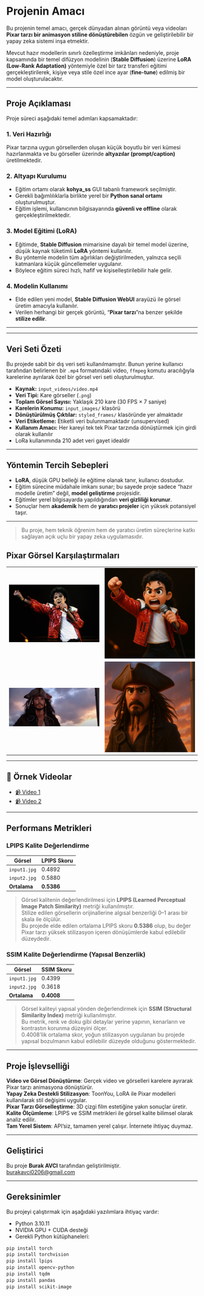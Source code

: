 #  Projenin Amacı

Bu projenin temel amacı, gerçek dünyadan alınan görüntü veya videoları **Pixar tarzı bir animasyon stiline dönüştürebilen** özgün ve geliştirilebilir bir yapay zeka sistemi inşa etmektir. 

Mevcut hazır modellerin sınırlı özelleştirme imkânları nedeniyle, proje kapsamında bir temel difüzyon modelinin (**Stable Diffusion**) üzerine **LoRA (Low-Rank Adaptation)** yöntemiyle özel bir tarz transferi eğitimi gerçekleştirilerek, kişiye veya stile özel ince ayar (**fine-tune**) edilmiş bir model oluşturulacaktır.

---

##  Proje Açıklaması

Proje süreci aşağıdaki temel adımları kapsamaktadır:

### 1. Veri Hazırlığı

Pixar tarzına uygun görsellerden oluşan küçük boyutlu bir veri kümesi hazırlanmakta ve bu görseller üzerinde **altyazılar (prompt/caption)** üretilmektedir.

### 2. Altyapı Kurulumu

- Eğitim ortamı olarak **kohya_ss** GUI tabanlı framework seçilmiştir.  
- Gerekli bağımlılıklarla birlikte yerel bir **Python sanal ortamı** oluşturulmuştur.  
- Eğitim işlemi, kullanıcının bilgisayarında **güvenli ve offline** olarak gerçekleştirilmektedir.

### 3. Model Eğitimi (LoRA)

- Eğitimde, **Stable Diffusion** mimarisine dayalı bir temel model üzerine, düşük kaynak tüketimli **LoRA** yöntemi kullanılır.  
- Bu yöntemle modelin tüm ağırlıkları değiştirilmeden, yalnızca seçili katmanlara küçük güncellemeler uygulanır.  
- Böylece eğitim süreci hızlı, hafif ve kişiselleştirilebilir hale gelir.

### 4. Modelin Kullanımı

- Elde edilen yeni model, **Stable Diffusion WebUI** arayüzü ile görsel üretim amacıyla kullanılır.  
- Verilen herhangi bir gerçek görüntü, “**Pixar tarzı**”na benzer şekilde **stilize edilir**.

---
---

##  Veri Seti Özeti

Bu projede sabit bir dış veri seti kullanılmamıştır. Bunun yerine kullanıcı tarafından belirlenen bir `.mp4` formatındaki video, `ffmpeg` komutu aracılığıyla karelerine ayrılarak özel bir görsel veri seti oluşturulmuştur.

- **Kaynak:** `input_videos/video.mp4`  
- **Veri Tipi:** Kare görseller (`.png`)  
- **Toplam Görsel Sayısı:** Yaklaşık 210 kare (30 FPS × 7 saniye)  
- **Karelerin Konumu:** `input_images/` klasörü  
- **Dönüştürülmüş Çıktılar:** `styled_frames/` klasöründe yer almaktadır  
- **Veri Etiketleme:** Etiketli veri bulunmamaktadır (unsupervised)  
- **Kullanım Amacı:** Her kareyi tek tek Pixar tarzında dönüştürmek için girdi olarak kullanılır
- LoRa kullanımında 210 adet veri gayet idealdir
---

##  Yöntemin Tercih Sebepleri

- **LoRA**, düşük GPU belleği ile eğitime olanak tanır, kullanıcı dostudur.  
- Eğitim sürecine müdahale imkanı sunar; bu sayede proje sadece “hazır modelle üretim” değil, **model geliştirme** projesidir.  
- Eğitimler yerel bilgisayarda yapıldığından **veri gizliliği korunur**.  
- Sonuçlar hem **akademik** hem de **yaratıcı projeler** için yüksek potansiyel taşır.

---

>  Bu proje, hem teknik öğrenim hem de yaratıcı üretim süreçlerine katkı sağlayan açık uçlu bir yapay zeka uygulamasıdır.

## Pixar Görsel Karşılaştırmaları

<table>
  <tr>
    <td align="center"><img src="example_outputs/input1.jpg" width="300"/></td>
    <td align="center"><img src="example_outputs/output1.jpg" width="300"/></td>
  </tr>
  <tr>
    <td align="center"><img src="example_outputs/input2.jpg" width="300"/></td>
    <td align="center"><img src="example_outputs/output2.jpg" width="300"/></td>
  </tr>
</table>

---

## 🎥 Örnek Videolar

- [📹 Video 1](example_outputs/result1.mp4)  
- [📹 Video 2](example_outputs/result2.mp4)


---

##  Performans Metrikleri


###  LPIPS Kalite Değerlendirme

| Görsel         | LPIPS Skoru |
|----------------|--------------|
| `input1.jpg`   | 0.4892       |
| `input2.jpg`   | 0.5880       |
| **Ortalama**   | **0.5386**   |

> Görsel kalitenin değerlendirilmesi için **LPIPS (Learned Perceptual Image Patch Similarity)** metriği kullanılmıştır.  
> Stilize edilen görsellerin orijinallerine algısal benzerliği 0–1 arası bir skala ile ölçülür.  
> Bu projede elde edilen ortalama LPIPS skoru **0.5386** olup, bu değer Pixar tarzı yüksek stilizasyon içeren dönüşümlerde kabul edilebilir düzeydedir.

###  SSIM Kalite Değerlendirme (Yapısal Benzerlik)

| Görsel         | SSIM Skoru |
|----------------|-------------|
| `input1.jpg`   | 0.4399      |
| `input2.jpg`   | 0.3618      |
| **Ortalama**   | **0.4008**  |

> Görsel kaliteyi yapısal yönden değerlendirmek için **SSIM (Structural Similarity Index)** metriği kullanılmıştır.  
> Bu metrik, renk ve doku gibi detaylar yerine yapının, kenarların ve kontrastın korunma düzeyini ölçer.  
> 0.4008'lik ortalama skor, yoğun stilizasyon uygulanan bu projede yapısal bozulmanın kabul edilebilir düzeyde olduğunu göstermektedir.

---

## Proje İşlevselliği

**Video ve Görsel Dönüştürme**: Gerçek video ve görselleri karelere ayırarak Pixar tarzı animasyona dönüştürür.  
**Yapay Zeka Destekli Stilizasyon**: ToonYou, LoRA ile Pixar modelleri kullanılarak stil değişimi uygular.  
**Pixar Tarzı Görselleştirme**: 3D çizgi film estetiğine yakın sonuçlar üretir.  
**Kalite Ölçümleme**: LPIPS ve SSIM metrikleri ile görsel kalite bilimsel olarak analiz edilir.  
**Tam Yerel Sistem**: API’siz, tamamen yerel çalışır. İnternete ihtiyaç duymaz.

---

##  Geliştirici

Bu proje **Burak AVCI** tarafından geliştirilmiştir.  
 burakavci0206@gmail.com

---

##  Gereksinimler

Bu projeyi çalıştırmak için aşağıdaki yazılımlara ihtiyaç vardır:

- Python 3.10.11  
- NVIDIA GPU + CUDA desteği  
- Gerekli Python kütüphaneleri:

```bash
pip install torch
pip install torchvision
pip install lpips
pip install opencv-python
pip install tqdm
pip install pandas
pip install scikit-image
